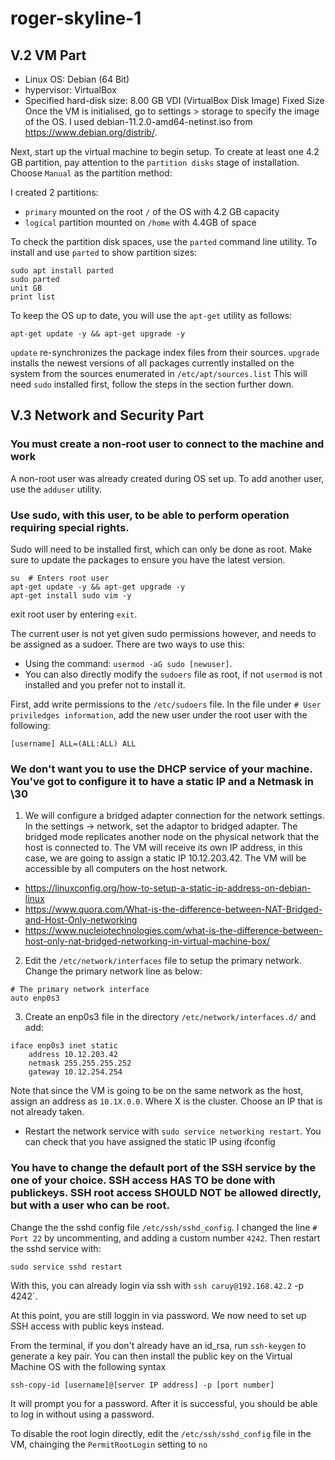 # roger-skyline-1

## V.2 VM Part
* Linux OS: Debian (64 Bit)
* hypervisor: VirtualBox
* Specified hard-disk size: 8.00 GB VDI (VirtualBox Disk Image) Fixed Size
Once the VM is initialised, go to settings > storage to specify the image of the OS. I used debian-11.2.0-amd64-netinst.iso from https://www.debian.org/distrib/. 

Next, start up the virtual machine to begin setup. To create at least one 4.2 GB partition, pay attention to the `partition disks` stage of installation. Choose `Manual` as the partition method:

I created 2 partitions:
* `primary` mounted on the root `/` of the OS with 4.2 GB capacity
* `logical` partition mounted on `/home` with 4.4GB of space

To check the partition disk spaces, use the `parted` command line utility. To install and use `parted` to show partition sizes:
```
sudo apt install parted
sudo parted
unit GB
print list
```

To keep the OS up to date, you will use the `apt-get` utility as follows:
```
apt-get update -y && apt-get upgrade -y
```
`update` re-synchronizes the package index files from their sources.
`upgrade` installs the newest versions of all packages currently installed on the system from the sources enumerated in `/etc/apt/sources.list`
This will need `sudo` installed first, follow the steps in the section further down.

## V.3 Network and Security Part

### You must create a non-root user to connect to the machine and work
A non-root user was already created during OS set up. To add another user, use the `adduser` utility.

### Use sudo, with this user, to be able to perform operation requiring special rights.
Sudo will need to be installed first, which can only be done as root. Make sure to update the packages to ensure you have the latest version.
```
su	# Enters root user
apt-get update -y && apt-get upgrade -y
apt-get install sudo vim -y
```
exit root user by entering `exit`.

The current user is not yet given sudo permissions however, and needs to be assigned as a sudoer. There are two ways to use this:
* Using the command: `usermod -aG sudo [newuser]`.
* You can also directly modify the `sudoers` file as root, if not `usermod` is not installed and you prefer not to install it.

First, add write permissions to the `/etc/sudoers` file. In the file under `# User priviledges information`, add the new user under the root user with the following:
```
[username] ALL=(ALL:ALL) ALL
```

### We don't want you to use the DHCP service of your machine. You've got to configure it to have a static IP and a Netmask in \30
1. We will configure a bridged adapter connection for the network settings. In the settings -> network, set the adaptor to bridged adapter. The bridged mode replicates another node on the physical network that the host is connected to. The VM will receive its own IP address, in this case, we are going to assign a static IP 10.12.203.42. The VM will be accessible by all computers on the host network.
 * https://linuxconfig.org/how-to-setup-a-static-ip-address-on-debian-linux
 * https://www.quora.com/What-is-the-difference-between-NAT-Bridged-and-Host-Only-networking
 * https://www.nucleiotechnologies.com/what-is-the-difference-between-host-only-nat-bridged-networking-in-virtual-machine-box/
 
2. Edit the `/etc/network/interfaces` file to setup the primary network. Change the primary network line as below:
```
# The primary network interface
auto enp0s3
```

3. Create an enp0s3 file in the directory `/etc/network/interfaces.d/` and add:
```
iface enp0s3 inet static
	address 10.12.203.42
	netmask 255.255.255.252
	gateway 10.12.254.254
```

Note that since the VM is going to be on the same network as the host, assign an address as `10.1X.0.0`. Where X is the cluster. Choose an IP that is not already taken.

 * Restart the network service with `sudo service networking restart`. You can check that you have assigned the static IP using ifconfig

### You have to change the default port of the SSH service by the one of your choice. SSH access HAS TO be done with publickeys. SSH root access SHOULD NOT be allowed directly, but with a user who can be root.
Change the the sshd config file `/etc/ssh/sshd_config`. I changed the line `# Port 22` by uncommenting, and adding a custom number `4242`. Then restart the sshd service with:
```
sudo service sshd restart
```
With this, you can already login via ssh with `ssh caruy@192.168.42.2` -p 4242`.

At this point, you are still loggin in via password. We now need to set up SSH access with public keys instead.

From the terminal, if you don't already have an id_rsa, run `ssh-keygen` to generate a key pair. You can then install the public key on the Virtual Machine OS with the following syntax
```
ssh-copy-id [username]@[server IP address] -p [port number]
```
It will prompt you for a password. After it is successful, you should be able to log in without using a password.

To disable the root login directly, edit the `/etc/ssh/sshd_config` file in the VM, chainging the `PermitRootLogin` setting to `no`
